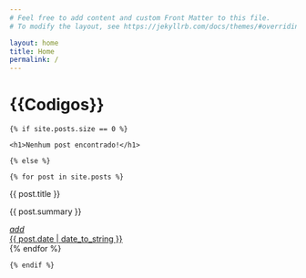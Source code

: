 ```yaml
---
# Feel free to add content and custom Front Matter to this file.
# To modify the layout, see https://jekyllrb.com/docs/themes/#overriding-theme-defaults

layout: home
title: Home
permalink: /
---
```


<h1>&#123;&#123;Codigos&#125;&#125;</h1>
<div class="row">


    {% if site.posts.size == 0 %}

    <h1>Nenhum post encontrado!</h1>

    {% else %}

    {% for post in site.posts %}

  <div class="col s12 m4 l4 xl4">
    <div class="card white">
      <div class="card-content black-text">
        <span class="card-title red-text">{{ post.title }}</span>
        <p>{{ post.summary }}</p>
        <a href="{{ post.url | prepend: post.baseurl }}"
          class="btn-floating right btn-large waves-effect waves-light red darken-3"><i
            class="material-icons">add</i></a>
      </div>
      <div class="card-action">
        <a class="black-text" href="{{ post.url | prepend: post.baseurl }}">{{ post.date | date_to_string }}</a>
      </div>
    </div>
  </div>
    {% endfor %}

    {% endif %}



  <!--Fim row 1-->